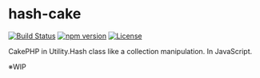 hash-cake
=========

[![Build Status](http://img.shields.io/travis/tsuyoshiwada/hash-cake.svg?style=flat-square)](https://travis-ci.org/tsuyoshiwada/hash-cake)
[![npm version](https://img.shields.io/npm/v/hash-cake.svg?style=flat-square)](http://badge.fury.io/js/hash-cake)
[![License](https://img.shields.io/badge/license-MIT-blue.svg?style=flat-square)](https://raw.githubusercontent.com/tsuyoshiwada/hash-cake/master/LICENSE)

CakePHP in Utility.Hash class like a collection manipulation. In JavaScript.

※WIP